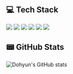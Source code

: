 ## 💻 Tech Stack
<img src="https://img.shields.io/badge/Flutter-02569B?style=flat&logo=Flutter&logoColor=white"/> <img src="https://img.shields.io/badge/Dart-0175C2?style=flat&logo=Dart&logoColor=white"/> <img src="https://img.shields.io/badge/MySQL-4479A1?style=flat&logo=MySQL&logoColor=white"/> <img src="https://img.shields.io/badge/Java-F37C20?style=flat&logo=Java&logoColor=white"/> <img src="https://img.shields.io/badge/PHP-777BB4?style=flat&logo=PHP&logoColor=white"/> <img src="https://img.shields.io/badge/Laravel-FF2D20?style=flat&logo=Laravel&logoColor=white"/>


## 📟 GitHub Stats
![Dohyun's GitHub stats](https://github-readme-stats.vercel.app/api?username=dohyxx&show_icons=true&theme=swift&card_width=200&line_height=20&include_all_commits=true)


